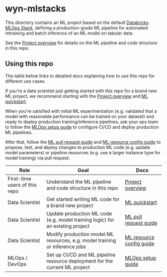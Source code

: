 # wyn-mlstacks

This directory contains an ML project based on the default
[Databricks MLOps Stack](https://github.com/databricks/mlops-stack),
defining a production-grade ML pipeline for automated retraining and batch inference of an ML model on tabular data.

See the [Project overview](./docs/project-overview.md) for details on the ML pipeline and code structure
in this repo.

## Using this repo

The table below links to detailed docs explaining how to use this repo for different use cases.

If you're a data scientist just getting started with this repo for a brand new ML project, we recommend starting with
the [Project overview](./docs/project-overview.md) and [ML quickstart](./docs/ml-developer-guide.md). 

When you're satisfied with initial ML experimentation (e.g. validated that a model with reasonable performance can be
trained on your dataset) and ready to deploy production training/inference
pipelines, ask your ops team to follow the [MLOps setup guide](./docs/mlops-setup.md) to configure CI/CD and deploy 
production ML pipelines.

After that, follow the [ML pull request guide](./docs/ml-pull-request.md)
and [ML resource config guide](databricks-config/README.md) to propose, test, and deploy changes to production ML code (e.g. update model parameters)
or pipeline resources (e.g. use a larger instance type for model training) via pull request.

| Role                          | Goal                                                                          | Docs                                                    |
|-------------------------------|-------------------------------------------------------------------------------|---------------------------------------------------------|
| First-time users of this repo | Understand the ML pipeline and code structure in this repo                    | [Project overview](./docs/project-overview.md)          |
| Data Scientist                | Get started writing ML code for a brand new project                           | [ML quickstart](./docs/ml-developer-guide.md)           |
| Data Scientist                | Update production ML code (e.g. model training logic) for an existing project | [ML pull request guide](./docs/ml-pull-request.md)      |
| Data Scientist                | Modify production model ML resources, e.g. model training or inference jobs   | [ML resource config guide](databricks-config/README.md) |
| MLOps / DevOps                | Set up CI/CD and ML pipeline resource deployment for the current ML project   | [MLOps setup guide](./docs/mlops-setup.md)              |

